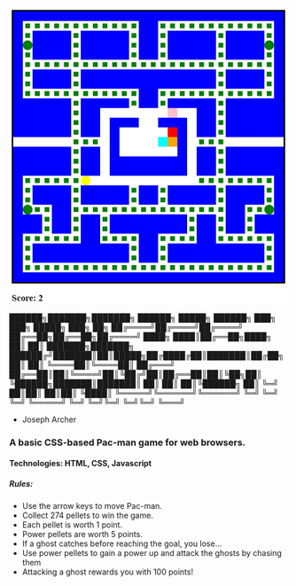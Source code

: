 ![alt text](img/img-1.jpg)


██████╗███████╗███████╗ ██████╗ █████╗ ██████╗ ███╗ ███╗ █████╗ ███╗ ██╗
██╔════╝██╔════╝██╔════╝ ██╔══██╗██╔══██╗██╔════╝ ████╗ ████║██╔══██╗████╗ ██║
██║ ███████╗███████╗ ██████╔╝███████║██║█████╗██╔████╔██║███████║██╔██╗ ██║
██║ ╚════██║╚════██║ ██╔═══╝ ██╔══██║██║╚════╝██║╚██╔╝██║██╔══██║██║╚██╗██║
╚██████╗███████║███████║ ██║ ██║ ██║╚██████╗ ██║ ╚═╝ ██║██║ ██║██║ ╚████║
╚═════╝╚══════╝╚══════╝ ╚═╝ ╚═╝ ╚═╝ ╚═════╝ ╚═╝ ╚═╝╚═╝ ╚═╝╚═╝ ╚═══╝

- Joseph Archer

### A basic CSS-based Pac-man game for web browsers.

#### Technologies: HTML, CSS, Javascript

##### Rules:

- Use the arrow keys to move Pac-man.
- Collect 274 pellets to win the game.
- Each pellet is worth 1 point.
- Power pellets are worth 5 points.
- If a ghost catches before reaching the goal, you lose...
- Use power pellets to gain a power up and attack the ghosts by chasing them
- Attacking a ghost rewards you with 100 points!
